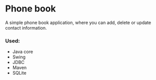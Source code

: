 # Phone book
A simple phone book application, where you can add, delete or update contact information.
### Used:
* Java core
* Swing
* JDBC
* Maven
* SQLite
